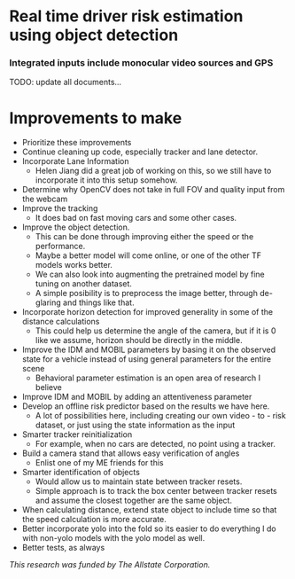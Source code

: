 # Real time driver risk estimation using object detection
### Integrated inputs include monocular video sources and GPS

TODO: update all documents...

# Improvements to make
* Prioritize these improvements
* Continue cleaning up code, especially tracker and lane detector.
* Incorporate Lane Information
    - Helen Jiang did a great job of working on this, so we still have to incorporate it into this setup somehow.
* Determine why OpenCV does not take in full FOV and quality input from the webcam
* Improve the tracking
    - It does bad on fast moving cars and some other cases.
* Improve the object detection.
    - This can be done through improving either the speed or the performance.
    - Maybe a better model will come online, or one of the other TF models works better.
    - We can also look into augmenting the pretrained model by fine tuning on another dataset.
    - A simple posibility is to preprocess the image better, through de-glaring and things like that.
* Incorporate horizon detection for improved generality in some of the distance calculations
    - This could help us determine the angle of the camera, but if it is 0 like we assume, horizon should be directly in the middle.
* Improve the IDM and MOBIL parameters by basing it on the observed state for a vehicle instead of using general parameters for the entire scene
    - Behavioral parameter estimation is an open area of research I believe
* Improve IDM and MOBIL by adding an attentiveness parameter
* Develop an offline risk predictor based on the results we have here.
    - A lot of possibilities here, including creating our own video - to - risk dataset, or just using the state information as the input
* Smarter tracker reinitialization
    - For example, when no cars are detected, no point using a tracker.
* Build a camera stand that allows easy verification of angles
    - Enlist one of my ME friends for this
* Smarter identification of objects
    - Would allow us to maintain state between tracker resets.
    - Simple approach is to track the box center between tracker resets and assume the closest together are the same object.
* When calculating distance, extend state object to include time so that the speed calculation is more accurate.
* Better incorporate yolo into the fold so its easier to do everything I do with non-yolo models with the yolo model as well.
* Better tests, as always



*This research was funded by The Allstate Corporation.*
